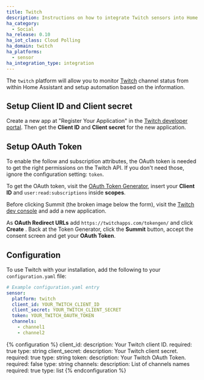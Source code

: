 ```yaml
---
title: Twitch
description: Instructions on how to integrate Twitch sensors into Home Assistant.
ha_category:
  - Social
ha_release: 0.10
ha_iot_class: Cloud Polling
ha_domain: twitch
ha_platforms:
  - sensor
ha_integration_type: integration
---
```


The `twitch` platform will allow you to monitor [Twitch](https://www.twitch.tv/) channel status from within Home Assistant and setup automation based on the information.

## Setup Client ID and Client secret

Create a new app at "Register Your Application" in the [Twitch developer portal](https://dev.twitch.tv/console/apps). Then get the __Client ID__ and __Client secret__ for the new application.

## Setup OAuth Token

To enable the follow and subscription attributes, the OAuth token is needed to get the right permissions on the Twitch API.
If you don't need those, ignore the configuration setting: `token`.

To get the OAuth token, visit the [OAuth Token Generator](https://twitchapps.com/tokengen/#), insert your __Client ID__ and `user:read:subscriptions` inside __scopes__.

Before clicking Summit (the broken image below the form), visit the [Twitch dev console](https://dev.twitch.tv/console) and add a new application.

As __OAuth Redirect URLs__ add `https://twitchapps.com/tokengen/` and click __Create__
.
Back at the Token Generator, click the __Summit__ button, accept the consent screen and get your __OAuth Token__.

## Configuration

To use Twitch with your installation, add the following to your `configuration.yaml` file:

```yaml
# Example configuration.yaml entry
sensor:
  platform: twitch
  client_id: YOUR_TWITCH_CLIENT_ID
  client_secret: YOUR_TWITCH_CLIENT_SECRET
  token: YOUR_TWITCH_OAUTH_TOKEN
  channels:
    - channel1
    - channel2
```

{% configuration %}
client_id:
  description: Your Twitch client ID.
  required: true
  type: string
client_secret:
  description: Your Twitch client secret.
  required: true
  type: string
token:
  description: Your Twitch OAuth Token.
  required: false
  type: string
channels:
  description: List of channels names
  required: true
  type: list
{% endconfiguration %}
